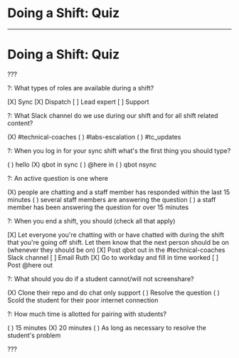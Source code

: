 # Doing a Shift: Quiz
---

# Doing a Shift: Quiz

???

?: What types of roles are available during a shift?

[X] Sync
[X] Dispatch
[ ] Lead expert
[ ] Support

?: What Slack channel do we use during our shift and for all shift related content?

(X) #technical-coaches
( ) #labs-escalation
( ) #tc_updates

?: When you log in for your sync shift what's the first thing you should type?

( ) hello
(X) qbot in sync
( ) @here in
( ) qbot nsync

?: An active question is one where

(X) people are chatting and a staff member has responded within the last 15 minutes
( ) several staff members are answering the question
( ) a staff member has been answering the question for over 15 minutes

?: When you end a shift, you should (check all that apply)

[X] Let everyone you're chatting with or have chatted with during the shift that you're going off shift. Let them know that the next person should be on (whenever they should be on)
[X] Post qbot out in the #technical-coaches Slack channel
[ ] Email Ruth
[X] Go to workday and fill in time worked
[ ] Post @here out

?: What should you do if a student cannot/will not screenshare?

(X) Clone their repo and do chat only support
( ) Resolve the question
( ) Scold the student for their poor internet connection

?: How much time is allotted for pairing with students?

( ) 15 minutes
(X) 20 minutes
( ) As long as necessary to resolve the student's problem

???